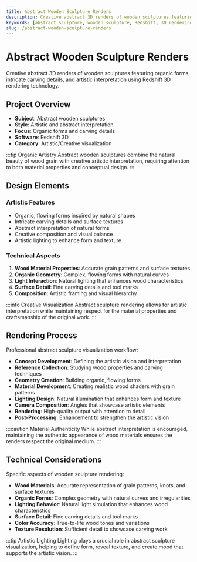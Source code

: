 ```yaml
---
title: Abstract Wooden Sculpture Renders
description: Creative abstract 3D renders of wooden sculptures featuring organic forms, intricate carving details, and artistic interpretation using Redshift 3D rendering technology.
keywords: [abstract sculpture, wooden sculpture, Redshift, 3D rendering, artistic interpretation, organic forms, carving details, creative visualization]
slug: /abstract-wooden-sculpture-renders
---
```


# Abstract Wooden Sculpture Renders

Creative abstract 3D renders of wooden sculptures featuring organic forms, intricate carving details, and artistic interpretation using Redshift 3D rendering technology.

## Project Overview

- **Subject**: Abstract wooden sculptures
- **Style**: Artistic and abstract interpretation
- **Focus**: Organic forms and carving details
- **Software**: Redshift 3D
- **Category**: Artistic/Creative visualization

:::tip Organic Artistry
Abstract wooden sculptures combine the natural beauty of wood grain with creative artistic interpretation, requiring attention to both material properties and conceptual design.
:::

## Design Elements

### Artistic Features
- Organic, flowing forms inspired by natural shapes
- Intricate carving details and surface textures
- Abstract interpretation of natural forms
- Creative composition and visual balance
- Artistic lighting to enhance form and texture

### Technical Aspects
1. **Wood Material Properties**: Accurate grain patterns and surface textures
2. **Organic Geometry**: Complex, flowing forms with natural curves
3. **Light Interaction**: Natural lighting that enhances wood characteristics
4. **Surface Detail**: Fine carving details and tool marks
5. **Composition**: Artistic framing and visual hierarchy

:::info Creative Visualization
Abstract sculpture rendering allows for artistic interpretation while maintaining respect for the material properties and craftsmanship of the original work.
:::

## Rendering Process

Professional abstract sculpture visualization workflow:

- **Concept Development**: Defining the artistic vision and interpretation
- **Reference Collection**: Studying wood properties and carving techniques
- **Geometry Creation**: Building organic, flowing forms
- **Material Development**: Creating realistic wood shaders with grain patterns
- **Lighting Design**: Natural illumination that enhances form and texture
- **Camera Composition**: Angles that showcase artistic elements
- **Rendering**: High-quality output with attention to detail
- **Post-Processing**: Enhancement to strengthen the artistic vision

:::caution Material Authenticity
While abstract interpretation is encouraged, maintaining the authentic appearance of wood materials ensures the renders respect the original medium.
:::

## Technical Considerations

Specific aspects of wooden sculpture rendering:

- **Wood Materials**: Accurate representation of grain patterns, knots, and surface textures
- **Organic Forms**: Complex geometry with natural curves and irregularities
- **Lighting Behavior**: Natural light simulation that enhances wood characteristics
- **Surface Detail**: Fine carving details and tool marks
- **Color Accuracy**: True-to-life wood tones and variations
- **Texture Resolution**: Sufficient detail to showcase carving work

:::tip Artistic Lighting
Lighting plays a crucial role in abstract sculpture visualization, helping to define form, reveal texture, and create mood that supports the artistic vision.
:::